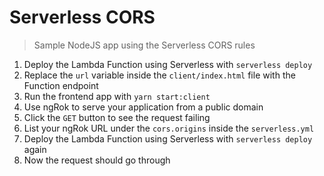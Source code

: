 # Serverless CORS

> Sample NodeJS app using the Serverless CORS rules

1. Deploy the Lambda Function using Serverless with `serverless deploy`
2. Replace the `url` variable inside the `client/index.html` file with the Function endpoint
3. Run the frontend app with `yarn start:client`
4. Use ngRok to serve your application from a public domain
5. Click the `GET` button to see the request failing
6. List your ngRok URL under the `cors.origins` inside the `serverless.yml`
7. Deploy the Lambda Function using Serverless with `serverless deploy` again
8. Now the request should go through
